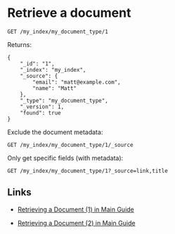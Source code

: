 # Retrieve a document

```
GET /my_index/my_document_type/1
```

Returns:

```
{
	"_id": "1",
	"_index": "my_index",
	"_source": {
		"email": "matt@example.com",
		"name": "Matt"
	},
	"_type": "my_document_type",
	"_version": 1,
	"found": true
}
```

Exclude the document metadata:

```
GET /my_index/my_document_type/1/_source
```

Only get specific fields (with metadata):

```
GET /my_index/my_document_type/1?_source=link,title
```


## Links

- [Retrieving a Document (1) in Main Guide](https://www.elastic.co/guide/en/elasticsearch/guide/current/_retrieving_a_document.html)

- [Retrieving a Document (2) in Main Guide](https://www.elastic.co/guide/en/elasticsearch/guide/current/get-doc.html)
